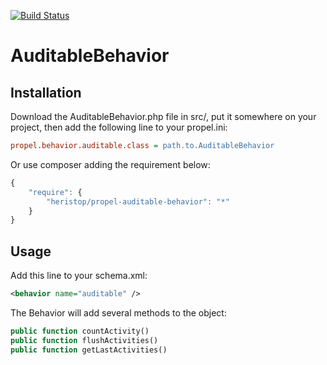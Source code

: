 [![Build Status](https://travis-ci.org/heristop/AuditableBehavior.svg)](https://travis-ci.org/heristop/AuditableBehavior)

AuditableBehavior
====================

Installation
------------

Download the AuditableBehavior.php file in src/, put it somewhere on your project, then add the following line to your propel.ini:

``` ini
propel.behavior.auditable.class = path.to.AuditableBehavior
```

Or use composer adding the requirement below:

``` js
{
    "require": {
        "heristop/propel-auditable-behavior": "*"
    }
}
```

Usage
-----

Add this line to your schema.xml:

``` xml
<behavior name="auditable" />
```

The Behavior will add several methods to the object:

``` php
public function countActivity()
public function flushActivities()
public function getLastActivities()
```
